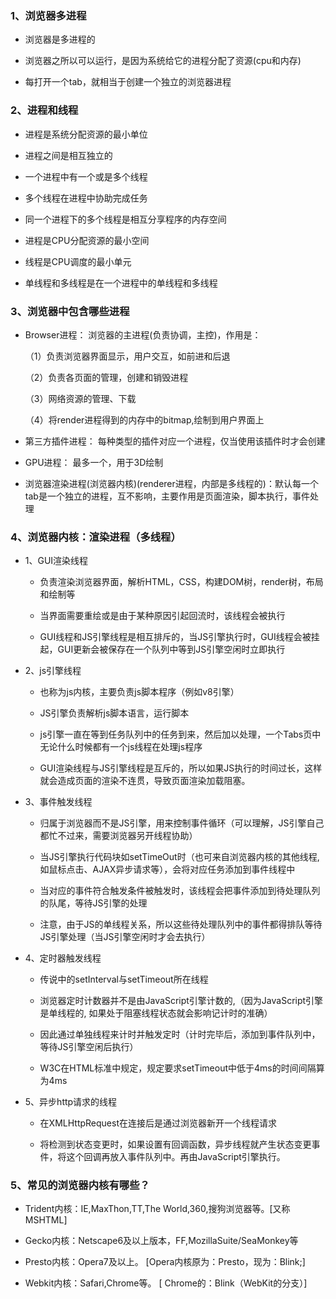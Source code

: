 ### 1、浏览器多进程

* 浏览器是多进程的

* 浏览器之所以可以运行，是因为系统给它的进程分配了资源(cpu和内存)

* 每打开一个tab，就相当于创建一个独立的浏览器进程

### 2、进程和线程

* 进程是系统分配资源的最小单位

* 进程之间是相互独立的

* 一个进程中有一个或是多个线程

* 多个线程在进程中协助完成任务

* 同一个进程下的多个线程是相互分享程序的内存空间

* 进程是CPU分配资源的最小空间

* 线程是CPU调度的最小单元

* 单线程和多线程是在一个进程中的单线程和多线程

### 3、浏览器中包含哪些进程

* Browser进程： 浏览器的主进程(负责协调，主控)，作用是：

  （1）负责浏览器界面显示，用户交互，如前进和后退

  （2）负责各页面的管理，创建和销毁进程

  （3）网络资源的管理、下载

  （4）将render进程得到的内存中的bitmap,绘制到用户界面上

* 第三方插件进程： 每种类型的插件对应一个进程，仅当使用该插件时才会创建

* GPU进程： 最多一个，用于3D绘制

* 浏览器渲染进程(浏览器内核)(renderer进程，内部是多线程的)：默认每一个tab是一个独立的进程，互不影响，主要作用是页面渲染，脚本执行，事件处理

### 4、浏览器内核：渲染进程（多线程）

- 1、GUI渲染线程
  
  * 负责渲染浏览器界面，解析HTML，CSS，构建DOM树，render树，布局和绘制等

  * 当界面需要重绘或是由于某种原因引起回流时，该线程会被执行

  * GUI线程和JS引擎线程是相互排斥的，当JS引擎执行时，GUI线程会被挂起，GUI更新会被保存在一个队列中等到JS引擎空闲时立即执行

- 2、js引擎线程

  * 也称为js内核，主要负责js脚本程序（例如v8引擎）

  * JS引擎负责解析js脚本语言，运行脚本

  * js引擎一直在等到任务队列中的任务到来，然后加以处理，一个Tabs页中无论什么时候都有一个js线程在处理js程序

  * GUI渲染线程与JS引擎线程是互斥的，所以如果JS执行的时间过长，这样就会造成页面的渲染不连贯，导致页面渲染加载阻塞。

- 3、事件触发线程

  * 归属于浏览器而不是JS引擎，用来控制事件循环（可以理解，JS引擎自己都忙不过来，需要浏览器另开线程协助）

  * 当JS引擎执行代码块如setTimeOut时（也可来自浏览器内核的其他线程,如鼠标点击、AJAX异步请求等），会将对应任务添加到事件线程中

  * 当对应的事件符合触发条件被触发时，该线程会把事件添加到待处理队列的队尾，等待JS引擎的处理

  * 注意，由于JS的单线程关系，所以这些待处理队列中的事件都得排队等待JS引擎处理（当JS引擎空闲时才会去执行）

- 4、定时器触发线程

  * 传说中的setInterval与setTimeout所在线程

  * 浏览器定时计数器并不是由JavaScript引擎计数的,（因为JavaScript引擎是单线程的, 如果处于阻塞线程状态就会影响记计时的准确） 

  * 因此通过单独线程来计时并触发定时（计时完毕后，添加到事件队列中，等待JS引擎空闲后执行）

  * W3C在HTML标准中规定，规定要求setTimeout中低于4ms的时间间隔算为4ms

- 5、异步http请求的线程

  * 在XMLHttpRequest在连接后是通过浏览器新开一个线程请求

  * 将检测到状态变更时，如果设置有回调函数，异步线程就产生状态变更事件，将这个回调再放入事件队列中。再由JavaScript引擎执行。

### 5、常见的浏览器内核有哪些？

* Trident内核：IE,MaxThon,TT,The World,360,搜狗浏览器等。[又称MSHTML]

* Gecko内核：Netscape6及以上版本，FF,MozillaSuite/SeaMonkey等

* Presto内核：Opera7及以上。     [Opera内核原为：Presto，现为：Blink;]

* Webkit内核：Safari,Chrome等。   [ Chrome的：Blink（WebKit的分支）]
